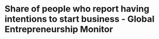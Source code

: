 # Share of people who report having intentions to start business - Global Entrepreneurship Monitor

